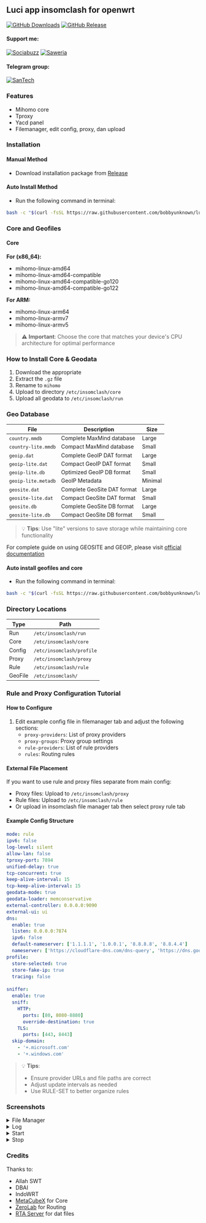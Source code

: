 ## Luci app insomclash for openwrt

[![GitHub Downloads](https://img.shields.io/github/downloads/bobbyunknown/luci-app-insomclash/total?style=for-the-badge)](https://github.com/bobbyunknown)
[![GitHub Release](https://img.shields.io/github/v/release/bobbyunknown/luci-app-insomclash?style=for-the-badge)](https://github.com/bobbyunknown/luci-app-insomclash/releases)

#### Support me:
[![Sociabuzz](https://img.shields.io/badge/Sociabuzz-1DA1F2?style=for-the-badge&logo=sociabuzz&logoColor=white)](https://sociabuzz.com/bobbyunknown/tribe)
[![Saweria](https://img.shields.io/badge/Saweria-FFA500?style=for-the-badge&logo=saweria&logoColor=white)](https://saweria.co/widgets/qr?streamKey=48ea6792454c7732924b663381c69521)

#### Telegram group:
[![SanTech](https://img.shields.io/badge/SanTech-2CA5E0?style=for-the-badge&logo=telegram&logoColor=white)](https://t.me/+TuLCASzJrVJmNzM1)

### Features
- Mihomo core
- Tproxy
- Yacd panel
- Filemanager, edit config, proxy, dan upload

### Installation

#### Manual Method
- Download installation package from [Release](https://github.com/bobbyunknown/luci-app-insomclash/releases)
#### Auto Install Method
- Run the following command in terminal:
```bash
bash -c "$(curl -fsSL https://raw.githubusercontent.com/bobbyunknown/luci-app-insomclash/main/install.sh)"
```
### Core and Geofiles

#### Core

**For (x86_64):**
- mihomo-linux-amd64
- mihomo-linux-amd64-compatible
- mihomo-linux-amd64-compatible-go120
- mihomo-linux-amd64-compatible-go122

**For ARM:**
- mihomo-linux-arm64
- mihomo-linux-armv7
- mihomo-linux-armv5

> ⚠️ **Important**: Choose the core that matches your device's CPU architecture for optimal performance

### How to Install Core & Geodata
1. Download the appropriate
2. Extract the `.gz` file
3. Rename to `mihomo`
4. Upload to directory `/etc/insomclash/core`
5. Upload all geodata to `/etc/insomclash/run`

### Geo Database 
| File | Description | Size |
|------|------------|------|
| `country.mmdb` | Complete MaxMind database | Large |
| `country-lite.mmdb` | Compact MaxMind database | Small |
| `geoip.dat` | Complete GeoIP DAT format | Large |
| `geoip-lite.dat` | Compact GeoIP DAT format | Small |
| `geoip-lite.db` | Optimized GeoIP DB format | Small |
| `geoip-lite.metadb` | GeoIP Metadata | Minimal |
| `geosite.dat` | Complete GeoSite DAT format | Large |
| `geosite-lite.dat` | Compact GeoSite DAT format | Small |
| `geosite.db` | Complete GeoSite DB format | Large |
| `geosite-lite.db` | Compact GeoSite DB format | Small |

> 💡 **Tips**: Use "lite" versions to save storage while maintaining core functionality

For complete guide on using GEOSITE and GEOIP, please visit [official documentation](https://github.com/bobbyunknown/luci-app-insomclash/blob/main/README-DAT.md)

#### Auto install geofiles and core
- Run the following command in terminal:
```bash
bash -c "$(curl -fsSL https://raw.githubusercontent.com/bobbyunknown/luci-app-insomclash/main/install-core-geofiles.sh)"
```

### Directory Locations
| Type | Path |
|------|------|
| Run | `/etc/insomclash/run` |
| Core | `/etc/insomclash/core` |
| Config | `/etc/insomclash/profile` |
| Proxy | `/etc/insomclash/proxy` |
| Rule | `/etc/insomclash/rule` |
| GeoFile | `/etc/insomclash/` |

### Rule and Proxy Configuration Tutorial

#### How to Configure
1. Edit example config file in filemanager tab and adjust the following sections:
   - `proxy-providers`: List of proxy providers
   - `proxy-groups`: Proxy group settings
   - `rule-providers`: List of rule providers
   - `rules`: Routing rules

#### External File Placement
If you want to use rule and proxy files separate from main config:
- Proxy files: Upload to `/etc/insomclash/proxy`
- Rule files: Upload to `/etc/insomclash/rule`
- Or upload in insomclash file manager tab then select proxy rule tab

#### Example Config Structure
```yaml
mode: rule
ipv6: false
log-level: silent
allow-lan: false
tproxy-port: 7894
unified-delay: true
tcp-concurrent: true
keep-alive-interval: 15
tcp-keep-alive-interval: 15
geodata-mode: true
geodata-loader: memconservative
external-controller: 0.0.0.0:9090
external-ui: ui
dns:
  enable: true
  listen: 0.0.0.0:7874
  ipv6: false
  default-nameserver: ['1.1.1.1', '1.0.0.1', '8.8.8.8', '8.8.4.4']
  nameserver: ['https://cloudflare-dns.com/dns-query', 'https://dns.google/dns-query']
profile:
  store-selected: true
  store-fake-ip: true
  tracing: false

sniffer:
  enable: true
  sniff:
    HTTP:
      ports: [80, 8080-8880]
      override-destination: true
    TLS:
      ports: [443, 8443]
  skip-domain:
    - '+.microsoft.com'
    - '+.windows.com'
```

> 💡 **Tips**: 
> - Ensure provider URLs and file paths are correct
> - Adjust update intervals as needed
> - Use RULE-SET to better organize rules

### Screenshots

<details>
<summary>File Manager</summary>

![File Manager](img/filemanager.png)
</details>

<details>
<summary>Log</summary>

![Log](img/log.png)
</details>

<details>
<summary>Start</summary>

![Start](img/start.png)
</details>

<details>
<summary>Stop</summary>

![Stop](img/stop.png)
</details>

### Credits
Thanks to:
- Allah SWT
- DBAI
- IndoWRT
- [MetaCubeX](https://github.com/MetaCubeX) for Core
- [ZeroLab](https://github.com/zerolabnet/SSClash) for Routing
- [RTA Server](https://github.com/rtaserver) for dat files




